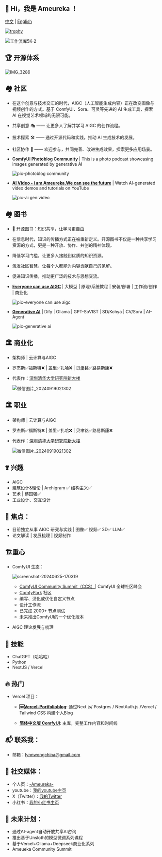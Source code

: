 <!---
- 👋 Hi, I’m Ameureka ,
- 👀 I’m interested in AI
- 🌱 I am currently working in the field of cloud computing and generative artificial intelligence.
- 💞️ I’m looking to collaborate on ...
- 📫 How to reach me ...


ameureka/ameureka is a ✨ special ✨ repository because its `README.md` (this file) appears on your GitHub profile.
You can click the Preview link to take a look at your changes.
--->


## 👋 Hi，我是 Ameureka ！

[中文](README.md) | [English](README.en.md)

<!---
![你的GitHub统计](https://github-readme-stats.vercel.app/api?username=ameureka&show_icons=true)
--->
<!---
![](https://komarev.com/ghpvc/?username=ameureka)
--->
<!---
![Visitor Count](https://visitor-badge.laobi.icu/badge?page_id=你的用户名.仓库名)
--->
<!---
[![Ashutosh's github activity graph](https://github-readme-activity-graph.vercel.app/graph?username=ameureka)](https://github.com/ashutosh00710/github-readme-activity-graph)
--->
<!---
[![Ashutosh's github activity graph](https://github-readme-activity-graph.vercel.app/graph?username=ameureka&theme=github-compact)](https://github.com/ashutosh00710/github-readme-activity-graph)
--->
[![trophy](https://github-profile-trophy.vercel.app/?username=ameureka)](https://github.com/ryo-ma/github-profile-trophy)


<!-- 暂时注释掉目前的统计 -->

<!-- <a href="https://trendshift.io/repositories/7226" target="_blank"><img src="https://trendshift.io/api/badge/repositories/7226" 
alt="ameureka%PortfolioBlog | Trendshift" style="width: 250px; height: 55px;" width="250" height="55"/></a>
<a href="https://trendshift.io/repositories/8663" target="_blank"><img src="https://trendshift.io/api/badge/repositories/8663" 
alt="ameureka%Portfolio-Pageview | Trendshift" style="width: 250px; height: 55px;" width="250" height="55"/></a>
<a href="https://trendshift.io/repositories/7073" target="_blank"><img src="https://trendshift.io/api/badge/repositories/7073" 
alt="ameureka%AI-twitterbio | Trendshift" style="width: 250px; height: 55px;" width="250" height="55"/></a> -->


![工作流库5K-2](https://github.com/user-attachments/assets/04ab4ecc-8d2f-47ca-8416-c952e6d9bfc7)



<!---
精简版
--->

## 🏆 **开源体系**

  ![IMG_3289](https://github.com/user-attachments/assets/151c10cf-d927-4650-8fb1-419df00f843b)


## 🏘️ **社区**

- 在这个创意与技术交汇的时代，AIGC（人工智能生成内容）正在改变图像与视频创作的方式。基于 ComfyUI、Sora、可灵等先进的 AI 生成工具，探索 AI 在视觉艺术领域的无限可能。
- 共享创意 🎭 —— 让更多人了解并学习 AIGC 的创作流程。
- 技术探索 🛠️ —— 通过开源代码和实践，推动 AI 生成技术的发展。
- 社区协作 🤝 —— 欢迎参与，共同完善、改进生成效果，探索更多应用场景。

- [**ComfyUI Photoblog Community**](https://photoblog.ameureka.com/) | This is a photo podcast showcasing images generated by generative AI

   ![pic-photoblog community](https://github.com/ameureka/ameureka/blob/main/files/photoblog.png)


- [**AI Video - i am Ameureka,We can see the future**](https://www.youtube.com/watch?v=fv93Lxr98vw) | Watch AI-generated video demos and tutorials on YouTube

   ![pic-ai gen video](https://github.com/ameureka/ameureka/blob/main/files/video-iameureka.png)
  

## 🏘️ **图书**

- 📖 开源图书：知识共享，让学习更自由
- 在信息时代，知识的传播方式正在被重新定义。开源图书不仅是一种共享学习资源的方式，更是一种开放、协作、共创的精神体现。
- 降低学习门槛，让更多人接触到优质的知识资源。
- 激发社区智慧，让每个人都能为内容贡献自己的见解。
- 促进知识传播，推动更广泛的技术与思想交流。

- [**Everyone can use AIGC**](https://aigcbook.ameureka.com/) | 大模型 | 原理/系统教程 | 安装/部署 | 工作流/创作 | 商业化
  
  ![pic-everyone can use aigc](https://github.com/ameureka/ameureka/blob/main/files/Everyone%20can%20use%20AIGC.webp)

- [**Generative AI**](https://genaibook.ameureka.com/) | Dify | Ollama | GPT-SoVIST | SD/Kohya | CV/Sora | AI-Agent
  
  ![pic-generative ai](https://github.com/ameureka/ameureka/blob/main/files/Generative%20AI.webp)

## 🏛️ **商业化**
- 架构师 | 云计算与AIGC
- 罗杰斯✅福斯特❌ | 盖里✅扎哈❌ | 贝聿铭✅路易斯康❌
- 代表作：[深圳清华大学研究院新大楼](https://www.archdaily.cn/cn/1019678/shen-zhen-qing-hua-da-xue-yan-jiu-yuan-xin-da-lou-hua-yang-guo-ji)
  
  ![微信图片_20240919021302](https://github.com/user-attachments/assets/299cfc24-a14f-43df-a22f-676a0c953c8e)

## 🏛️ **职业**
- 架构师 | 云计算与AIGC
- 罗杰斯✅福斯特❌ | 盖里✅扎哈❌ | 贝聿铭✅路易斯康❌
- 代表作：[深圳清华大学研究院新大楼](https://www.archdaily.cn/cn/1019678/shen-zhen-qing-hua-da-xue-yan-jiu-yuan-xin-da-lou-hua-yang-guo-ji)
  
  ![微信图片_20240919021302](https://github.com/user-attachments/assets/299cfc24-a14f-43df-a22f-676a0c953c8e)


## ❣️ **兴趣**
- AIGC
- 建筑设计&理论 | Archigram ✅ 结构主义✅
- 艺术 | 蔡国强✅
- 工业设计、交互设计

## 🤖 **焦点**：
- 目前独立从事 AIGC 研究与实践 | 图像✅ 视频✅ 3D✅ LLM✅
- 论文解读 | 发展梳理 | 视频制作

## 🏗️**重心**
- ComfyUI 生态：
  
  ![screenshot-20240625-170319](https://github.com/user-attachments/assets/f46f769d-f168-454c-9c7b-ed8bcd727c1d)

    - [ComfyUI Community Summit（CCS）](https://comfycommunity.com/)| ComfyUI 全球社区峰会
    - [ComfyPark](comfypark.cn) 社区
    - 编写、汉化或优化自定义节点
    - 设计工作流
    - 已完成 2000+ 节点测试
    - 未来推出ComfyUI的一个优化版本
- AIGC 理论发展与梳理





## 🌟 **技能**
- ChatGPT（哈哈哈）
- Python
- NextJS / Vercel

## 🔥 **热门**

- Vercel 项目：

    - **🆕[Vercel-Portfolioblog](https://github.com/ameureka/PortfolioBlog)**: 通过Next.js/ Postgres / NextAuth.js /Vercel / Tailwind CSS 构建个人Blog

    - **[简体中文版 ComfyUI](https://github.com/ZHO-ZHO-ZHO/ComfyUI-ZHO-Chinese)**: 主库，完整工作内容和时间线


## 📬 **联系我**：
- 邮箱：lynnwongchina@gmail.com

## 🔗 **社交媒体**：
- 个人页：[-Ameureka-](https://portfolio.ameureka.com/)
- youtube：[我的youtube主页](https://www.youtube.com/@ameureka-ai)
- X（Twitter）：[我的Twitter](https://x.com/am_eureka)
- 小红书：[我的小红书主页](https://www.xiaohongshu.com/user/profile/5df6e93200000000010051d0?tab=note&subTab=note)

## 📅 **未来计划**：
- 通过AI-agent自动开放共享AI咨询
- 推出基于Unsloth的模型微调系列课程
- 基于Vercel+Ollama+Deepseek商业化系列
- Ameueka Community Summit

